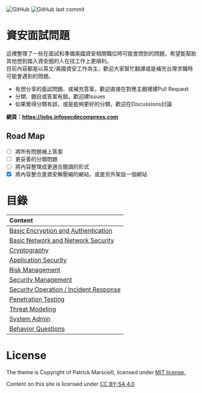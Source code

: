 ![GitHub](https://img.shields.io/github/license/Infosecdecompress/Security_Interview_Questions?label=License) ![GitHub last commit](https://img.shields.io/github/last-commit/Infosecdecompress/Security_Interview_Questions?label=Last%20Update)

# 資安面試問題
這裡整理了一些在面試和準備美國資安相關職位時可能會問到的問題，希望能幫助其他想到踏入資安圈的人在找工作上更順利。  
目前內容都是以英文/美國資安工作為主，歡迎大家幫忙翻譯或是補充台灣求職時可能會遇到的問題。

* 有想分享的面試問題、或補充答案，歡迎直接在對應主題裡建Pull Request
* 分類、題目或答案有錯，歡迎建Issues
* 如果覺得分類有誤，或是能夠更好的分類，歡迎在Discussions討論

**網頁：https://jobs.infosecdecompress.com** 

## Road Map
- [ ] 將所有問題補上答案
- [ ] 更妥善的分類問題
- [ ] 將內容整理成更適合閱讀的形式
- [x] 將內容整合進資安解壓縮的網站，或是另外架設一個網站

# 目錄

| Content                                                      |
| :----------------------------------------------------------- |
| [Basic Encryption and Authentication](Categories/BasicEncryptionAndAuthentication.md) |
| [Basic Network and Network Security](Categories/BasicNetworkAndNetworkSecurity.md) |
| [Cryptography](Categories/Cryptography.md)                   |
| [Application Security](Categories/ApplicationSecurity.md)    |
| [Risk Management ](Categories/RiskManagement.md)             |
| [Security Management](Categories/SecurityManagement.md)      |
| [Security Operation / Incident Response](Categories/SecurityOperationandIncidentResponse.md) |
| [Penetration Testing](Categories/PenetrationTesting.md) |
| [Threat Modeling](Categories/ThreatModeling.md) |
| [System Admin](Categories/SystemAdmin.md)                    |
| [Behavior Questions](Categories/BehaviorQuestion.md)         |

# License
The theme is Copyright of Patrick Marsceill, licensed under [MIT license.](https://github.com/pmarsceill/just-the-docs/tree/master/LICENSE.txt)

Content on this site is licensed under [CC BY-SA 4.0](https://creativecommons.org/licenses/by-sa/4.0)
